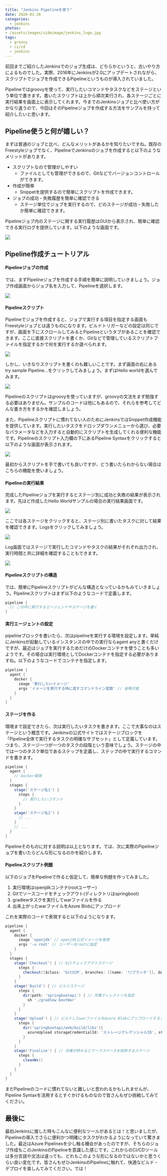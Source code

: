 ```yaml
---
title: "Jenkins Pipelineを使う"
date: 2020-01-26
categories: 
  - jenkins
photos:
- /assets/images/sideimage/jenkins_logo.jpg
tags:
  - groovy
  - ci/cd
  - jenkins
---
```


前回までご紹介したJenkinsでのジョブ生成は、どちらかというと、古いやり方によるものでした。実際、2016年にJenkinsが2.0にアップデートされながら、スクリプトでジョブを作成できるPipelineというものが導入されていました。

Pipelineではgroovyを使って、実行したいコマンドやタスクなどをステージという単位で書きます。書いたスクリプトは上から順次実行され、各ステージごとに実行結果を画面上に表示してくれます。今までのJenkinsジョブと比べ使い方がかなり違うので、今回はそのPipelineジョブを作成する方法をサンプルを持って紹介したいと思います。

## Pipeline使うと何が嬉しい？

まずは普通のジョブと比べ、どんなメリットがあるかを知りたいですね。既存のFreestyleジョブでなく、PipelineでJenkinsのジョブを作成すると以下のようなメリットがあります。

- スクリプトなので管理がしやすい
  - ファイルとしても管理ができるので、Gitなどでバージョンコントロールができます。
- 作成が簡単
  - Snippetを提供するので簡単にスクリプトを作成できます。
- ジョブの成功・失敗履歴を簡単に確認できる
  - ステージ単位でジョブを実行するので、どのステージが成功・失敗したか簡単に確認できます。

Pipelineジョブ内のステージに関する実行履歴はGUIから表示され、簡単に確認できる実行ログを提供しています。以下のような画面です。

![](/assets/images/jenkins_screenshot/jenkins_pipeline_stage_view.png)

## Pipeline作成チュートリアル

#### Pipelineジョブの作成

では、まずPipelineジョブを作成する手順を簡単に説明していきましょう。ジョブ作成画面からジョブ名を入力して、Pipelineを選択します。

![](/assets/images/jenkins_screenshot/jenkins_create_pipeline.png)

#### Pipelineスクリプト

Pipelineでジョブを作成すると、ジョブで実行する項目を指定する画面もFreestyleジョブとは違うものになります。ビルドトリガーなどの設定は同じですが、画面を下にスクロールしてみるとPipelineというタブがあることを確認できます。ここに直接スクリプトを書くか、Gitなどで管理しているスクリプトファイルを指定するかで何を実行するか選べられます。

![](/assets/images/jenkins_screenshot/jenkins_pipeline_script1.png)

しかし、いきなりスクリプトを書くのも難しいことです。まず画面の右にあるtry sample Pipeline...をクリックしてみましょう。まずはHello worldを選んでみます。

![](/assets/images/jenkins_screenshot/jenkins_pipeline_script2.png)

Pipelineのスクリプトはgroovyを使っていますが、groovyの文法をまず勉強する必要はありません。サンプルのコードは他にもあるので、それらを参考してどんな書き方をするかを確認しましょう。

また、Pipelineスクリプトに慣れてない人のためにJenkinsではSnippet作成機能を提供しています。実行したいタスクをドロップダウンメニューから選び、必要なパラメータなどを入力すると自動的にスクリプトを生成してくれる便利な機能です。Pipelineのスクリプト入力欄の下にあるPipeline Syntaxをクリックすると以下のような画面が表示されます。

![](/assets/images/jenkins_screenshot/jenkins_pipeline_snippet.png)

最初からスクリプトを手で書いても良いですが、どう書いたらわからない場合はこちらの機能を使いましょう。

#### Pipelineの実行結果

完成したPipelineジョブを実行するとステージ別に成功と失敗の結果が表示されます。先ほど作成したHello Worldサンプルの場合の実行結果画面です。

![](/assets/images/jenkins_screenshot/jenkins_pipeline_result1.png)

ここでは各ステージをクリックすると、ステージ別に書いたタスクに対して結果を確認できます。Logsをクリックしてみましょう。

![](/assets/images/jenkins_screenshot/jenkins_pipeline_result2.png)

Log画面ではステージで実行したコマンドやタスクの結果がそれぞれ出力され、実行時間と共に詳細を確認することもできます。

![](/assets/images/jenkins_screenshot/jenkins_pipeline_result3.png)

#### Pipelineスクリプトの構造

では、簡単にPipelineスクリプトがどんな構造となっているかもみていきましょう。Pipelineスクリプトはまず以下のようなコードで定義します。

```groovy
pipeline {
  // この中に実行するエージェントやステージを書く
}
```

#### 実行エージェントの設定

pipelineブロックを書いたら、次はpipelineを実行する環境を設定します。単純にJenkinsが起動しているインスタンスの中での実行ならagent anyと書くだけですが、最近はジョブを実行するためだけのDockerコンテナを使うことも多いようです。その場合は実行環境としてDockerコンテナを指定する必要がありますね。以下のようなコードでコンテナを指定します。

```groovy
pipeline {
  agent {
    docker {
      image '実行したいイメージ'
      args 'イメージを実行する時に渡すコマンドライン変数' // 省略可能
    }
  }
}
```

#### ステージを作る

環境まで設定できたら、次は実行したいタスクを書きます。ここで大事なのはステージという概念です。Jenkinsの公式サイトではステージブロックを「Pipeline全体で実行するタスクの明確なサブセット」として定義しています。つまり、ステージ一つが一つのタスクの段階という意味でしょう。ステージの中では一つのタスク単位であるステップを定義し、ステップの中で実行するコマンドを書きます。

```groovy
pipeline {
  agent {
    // Docker環境
  }
  stages {
    stage('ステージ名1') {
      steps {
        // 実行したいコマンド
      }
    }
    stage('ステージ名2') {
      // ...
    }
    // ...
  }
}
```

Pipelineそのものに対する説明は以上となります。では、次に実際のPipelineジョブを書いたらどんな形になるのかを紹介します。

#### Pipelineスクリプト例題

以下のジョブをPipelineで作ると仮定して、簡単な例題を作ってみました。

1. 実行環境はopenjdkコンテナ(rootユーザー)
2. Gitでソースコードをチェックアウト(ディレクトリはspringboot)
3. gradlewタスクを実行してwarファイルを作る
4. 出来上がったwarファイルをAzure Blobにアップロード

これを実際のコードで表現すると以下のようになります。

```groovy
pipeline {
  agent {
    docker {
      image 'openjdk' // openjdk公式イメージを使用
      args '-u root' // ユーザーをrootに指定
    }
  }
  stages {
    stage('Checkout') { // Gitチェックアウトステージ
      steps {
        checkout([$class: 'GitSCM', branches: [[name: '*/ブランチ']], doGenerateSubmoduleConfigurations: false, extensions: [[$class: 'RelativeTargetDirectory', relativeTargetDir: '保存するディレクトリ']], submoduleCfg: [], userRemoteConfigs: [[credentialsId: 'GitクレデンシャルID', url: 'https://Gitレポジトリ']]])
      }
    }
    stage('Build') { // ビルドステージ
      steps {
        dir(path: 'springbootapi') { // 作業ディレクトリを指定
          sh './gradlew bootWar'
        }
      }
    }
    stage('Upload') { // ビルドしたwarファイルをAzure Blobにアップロードするステージ
      steps {
        dir('springbootapi/web/build/libs'){
          azureUpload storageCredentialId: 'ストレージクレデンシャルID', storageType: 'blob', containerName: 'コンテナ名', filesPath: '**/*.war'
        }
      }
    }
    stage('Finalize') { // 作業が終わるとワークスペースを削除するステージ
      steps {
        cleanWs()
      }
    }
  }
}
```

まだPipelineのコードに慣れてないと難しいと思われるかもしれませんが、Pipeline Syntaxを活用するとすぐかけるものなので皆さんもぜひ挑戦してみてください。

## 最後に

最初Jenkinsに接した時もこんなに便利なツールがあるとは！と思いましたが、Pipelineの導入でさらに便利かつ明確にタスクがわかるようになっていて驚きました。最近はAzure Pipelinesを少し触る機会があったのですが、そちらのジョブ作成もこのJenkinsのPipelineを意識した感じです。これからのCI/CDツールは多分言語や文法は違っても、どれもこのような形になるのではないかと思うくらい良い変化です。皆さんもぜひJenkinsのPipelineに触れて、快適なビルド・デプロイを楽しんてみてください。では！